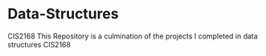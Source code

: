 # Data-Structures
CIS2168
This Repository is a culmination of the projects I completed in data structures CIS2168 
